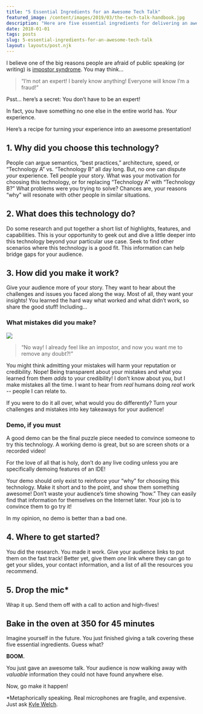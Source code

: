 ```yaml
---
title: "5 Essential Ingredients for an Awesome Tech Talk"
featured_image: /content/images/2019/03/the-tech-talk-handbook.jpg
description: "Here are five essential ingredients for delivering an awesome tech talk!"
date: 2018-01-01
tags: posts
slug: 5-essential-ingredients-for-an-awesome-tech-talk
layout: layouts/post.njk
---
```


I believe one of the big reasons people are afraid of public speaking (or writing) is [impostor syndrome](https://en.wikipedia.org/wiki/Impostor_syndrome). You may think...

> “I’m not an expert! I barely know anything! Everyone will know I’m a fraud!”

Psst... here’s a secret: You don’t have to be an expert!

In fact, you have something no one else in the entire world has. _Your_ experience.

Here’s a recipe for turning your experience into an awesome presentation!

## 1\. Why did you choose this technology?

People can argue semantics, “best practices,” architecture, speed, or “Technology A” vs. “Technology B” all day long. But, no one can dispute _your_ experience. Tell people your story. What was your motivation for choosing this technology, or for replacing “Technology A” with “Technology B?” What problems were you trying to solve? Chances are, your reasons “why” will resonate with other people in similar situations.

## 2\. What does this technology do?

Do some research and put together a short list of highlights, features, and capabilities. This is your opportunity to geek out and dive a little deeper into this technology beyond your particular use case. Seek to find other scenarios where this technology is a good fit. This information can help bridge gaps for your audience.

## 3\. How did you make it work?

Give your audience more of your story. They want to hear about the challenges and issues you faced along the way. Most of all, they want your insights! You learned the hard way what worked and what didn’t work, so share the good stuff! Including…

### What mistakes did you make?

![](/content/images/2018/01/A0AA2FA8-EB76-40AA-90F6-EA5DFC5F4F3F.jpeg)

> “No way! I already feel like an impostor, and now you want me to remove any doubt?!”

You might think admitting your mistakes will harm your reputation or credibility. Nope! Being transparent about your mistakes and what you learned from them _adds_ to your credibility! I don’t know about you, but I make mistakes all the time. I want to hear from _real_ humans doing _real_ work -- people I can relate to.

If you were to do it all over, what would you do differently? Turn your challenges and mistakes into key takeaways for your audience!

### Demo, if you must

A good demo can be the final puzzle piece needed to convince someone to try this technology. A working demo is great, but so are screen shots or a recorded video!

For the love of all that is holy, don’t do any live coding unless you are specifically demoing features of an IDE!

Your demo should only exist to reinforce your “why” for choosing this technology. Make it short and to the point, and show them something awesome! Don’t waste your audience’s time showing “how.” They can easily find that information for themselves on the Internet later. Your job is to convince them to go try it!

In my opinion, no demo is better than a bad one.

## 4\. Where to get started?

You did the research. You made it work. Give your audience links to put them on the fast track! Better yet, give them _one_ link where they can go to get your slides, your contact information, and a list of all the resources you recommend.

## 5\. Drop the mic\*

Wrap it up. Send them off with a call to action and high-fives!

## Bake in the oven at 350 for 45 minutes

Imagine yourself in the future. You just finished giving a talk covering these five essential ingredients. Guess what?

**BOOM.**

You just gave an awesome talk. Your audience is now walking away with _valuable_ information they could not have found anywhere else.

Now, go make it happen!

\*Metaphorically speaking. Real microphones are fragile, and expensive. Just ask [Kyle Welch](https://twitter.com/kylewelch).



